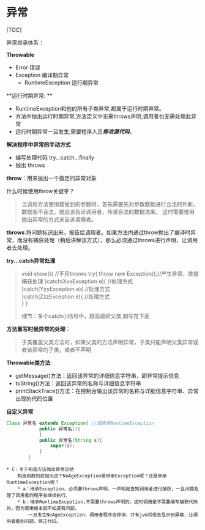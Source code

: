 # 异常

[TOC]

异常继承体系：

**Throwable**

- Error  错误
- Exception  编译期异常
  - RuntimeException   运行期异常

**运行时期异常:  **

- RuntimeException和他的所有子类异常,都属于运行时期异常。
- 方法中抛出运行时期异常,方法定义中无需throws声明,调用者也无需处理此异常
- 运行时期异常一旦发生,需要程序人员***修改源代码***。

**解决程序中异常的手动方式**

- 编写处理代码 try...catch...finally
- 抛出 throws

**throw**：用来抛出一个指定的异常对象

什么时候使用throw关键字？

> 当调用方法使用接受到的参数时，首先需要先对参数数据进行合法的判断，
> 数据若不合法，就应该告诉调用者，传递合法的数据进来。
> 这时需要使用抛出异常的方式来告诉调用者。

**throws**:将问题标识出来，报告给调用者。如果方法内通过throw抛出了编译时异常，而没有捕获处理（稍后讲解该方式），那么必须通过throws进行声明，让调用者去处理。

**try...catch异常处理**

> void show(){ //不用throws 
> 		try{
> 			throw new Exception();//产生异常，直接捕获处理
> 		}catch(XxxException e){
> 			//处理方式	
> 		}catch(YyyException e){
> 			//处理方式	
> 		}catch(ZzzException e){
> 			//处理方式	
> 		}
> 	}
>
> 细节：多个catch小括号中，越高级的父类,越写在下面

**方法重写时候异常的处理**：

> 子类覆盖父类方法时，如果父类的方法声明异常，子类只能声明父类异常或者该异常的子类，或者不声明

**Throwable类方法**:

- getMessage()方法：返回该异常的详细信息字符串，即异常提示信息
- toString()方法：返回该异常的名称与详细信息字符串
- printStackTrace()方法：在控制台输出该异常的名称与详细信息字符串、异常出现的代码位置

**自定义异常**

```java
Class 异常名 extends Exception{ //或继承RuntimeException
			public 异常名(){
			}
			public 异常名(String s){ 
				super(s); 
			}
		}	
```

```
* C：关于构造方法抛出异常总结
	构造函数到底抛出这个NoAgeException是继承Exception呢？还是继承RuntimeException呢？
	* a：继承Exception，必须要throws声明，一声明就告知调用者进行捕获，一旦问题处理了调用者的程序会继续执行。
	* b：继承RuntimeExcpetion,不需要throws声明的，这时调用是不需要编写捕获代码的，因为调用根本就不知道有问题。
		一旦发生NoAgeException，调用者程序会停掉，并有jvm将信息显示到屏幕，让调用者看到问题，修正代码。
```

